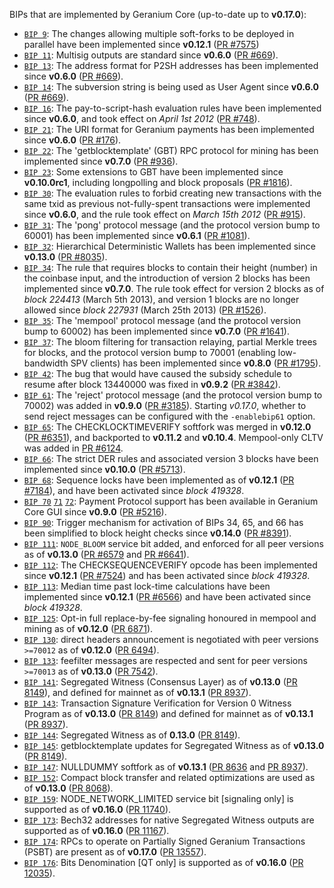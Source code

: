 BIPs that are implemented by Geranium Core (up-to-date up to **v0.17.0**):

* [`BIP 9`](https://github.com/geranium/bips/blob/master/bip-0009.mediawiki): The changes allowing multiple soft-forks to be deployed in parallel have been implemented since **v0.12.1**  ([PR #7575](https://github.com/geranium/geranium/pull/7575))
* [`BIP 11`](https://github.com/geranium/bips/blob/master/bip-0011.mediawiki): Multisig outputs are standard since **v0.6.0** ([PR #669](https://github.com/geranium/geranium/pull/669)).
* [`BIP 13`](https://github.com/geranium/bips/blob/master/bip-0013.mediawiki): The address format for P2SH addresses has been implemented since **v0.6.0** ([PR #669](https://github.com/geranium/geranium/pull/669)).
* [`BIP 14`](https://github.com/geranium/bips/blob/master/bip-0014.mediawiki): The subversion string is being used as User Agent since **v0.6.0** ([PR #669](https://github.com/geranium/geranium/pull/669)).
* [`BIP 16`](https://github.com/geranium/bips/blob/master/bip-0016.mediawiki): The pay-to-script-hash evaluation rules have been implemented since **v0.6.0**, and took effect on *April 1st 2012* ([PR #748](https://github.com/geranium/geranium/pull/748)).
* [`BIP 21`](https://github.com/geranium/bips/blob/master/bip-0021.mediawiki): The URI format for Geranium payments has been implemented since **v0.6.0** ([PR #176](https://github.com/geranium/geranium/pull/176)).
* [`BIP 22`](https://github.com/geranium/bips/blob/master/bip-0022.mediawiki): The 'getblocktemplate' (GBT) RPC protocol for mining has been implemented since **v0.7.0** ([PR #936](https://github.com/geranium/geranium/pull/936)).
* [`BIP 23`](https://github.com/geranium/bips/blob/master/bip-0023.mediawiki): Some extensions to GBT have been implemented since **v0.10.0rc1**, including longpolling and block proposals ([PR #1816](https://github.com/geranium/geranium/pull/1816)).
* [`BIP 30`](https://github.com/geranium/bips/blob/master/bip-0030.mediawiki): The evaluation rules to forbid creating new transactions with the same txid as previous not-fully-spent transactions were implemented since **v0.6.0**, and the rule took effect on *March 15th 2012* ([PR #915](https://github.com/geranium/geranium/pull/915)).
* [`BIP 31`](https://github.com/geranium/bips/blob/master/bip-0031.mediawiki): The 'pong' protocol message (and the protocol version bump to 60001) has been implemented since **v0.6.1** ([PR #1081](https://github.com/geranium/geranium/pull/1081)).
* [`BIP 32`](https://github.com/geranium/bips/blob/master/bip-0032.mediawiki): Hierarchical Deterministic Wallets has been implemented since **v0.13.0** ([PR #8035](https://github.com/geranium/geranium/pull/8035)).
* [`BIP 34`](https://github.com/geranium/bips/blob/master/bip-0034.mediawiki): The rule that requires blocks to contain their height (number) in the coinbase input, and the introduction of version 2 blocks has been implemented since **v0.7.0**. The rule took effect for version 2 blocks as of *block 224413* (March 5th 2013), and version 1 blocks are no longer allowed since *block 227931* (March 25th 2013) ([PR #1526](https://github.com/geranium/geranium/pull/1526)).
* [`BIP 35`](https://github.com/geranium/bips/blob/master/bip-0035.mediawiki): The 'mempool' protocol message (and the protocol version bump to 60002) has been implemented since **v0.7.0** ([PR #1641](https://github.com/geranium/geranium/pull/1641)).
* [`BIP 37`](https://github.com/geranium/bips/blob/master/bip-0037.mediawiki): The bloom filtering for transaction relaying, partial Merkle trees for blocks, and the protocol version bump to 70001 (enabling low-bandwidth SPV clients) has been implemented since **v0.8.0** ([PR #1795](https://github.com/geranium/geranium/pull/1795)).
* [`BIP 42`](https://github.com/geranium/bips/blob/master/bip-0042.mediawiki): The bug that would have caused the subsidy schedule to resume after block 13440000 was fixed in **v0.9.2** ([PR #3842](https://github.com/geranium/geranium/pull/3842)).
* [`BIP 61`](https://github.com/geranium/bips/blob/master/bip-0061.mediawiki): The 'reject' protocol message (and the protocol version bump to 70002) was added in **v0.9.0** ([PR #3185](https://github.com/geranium/geranium/pull/3185)). Starting *v0.17.0*, whether to send reject messages can be configured with the `-enablebip61` option.
* [`BIP 65`](https://github.com/geranium/bips/blob/master/bip-0065.mediawiki): The CHECKLOCKTIMEVERIFY softfork was merged in **v0.12.0** ([PR #6351](https://github.com/geranium/geranium/pull/6351)), and backported to **v0.11.2** and **v0.10.4**. Mempool-only CLTV was added in [PR #6124](https://github.com/geranium/geranium/pull/6124).
* [`BIP 66`](https://github.com/geranium/bips/blob/master/bip-0066.mediawiki): The strict DER rules and associated version 3 blocks have been implemented since **v0.10.0** ([PR #5713](https://github.com/geranium/geranium/pull/5713)).
* [`BIP 68`](https://github.com/geranium/bips/blob/master/bip-0068.mediawiki): Sequence locks have been implemented as of **v0.12.1**  ([PR #7184](https://github.com/geranium/geranium/pull/7184)), and have been activated since *block 419328*.
* [`BIP 70`](https://github.com/geranium/bips/blob/master/bip-0070.mediawiki) [`71`](https://github.com/geranium/bips/blob/master/bip-0071.mediawiki) [`72`](https://github.com/geranium/bips/blob/master/bip-0072.mediawiki): Payment Protocol support has been available in Geranium Core GUI since **v0.9.0** ([PR #5216](https://github.com/geranium/geranium/pull/5216)).
* [`BIP 90`](https://github.com/geranium/bips/blob/master/bip-0090.mediawiki): Trigger mechanism for activation of BIPs 34, 65, and 66 has been simplified to block height checks since **v0.14.0** ([PR #8391](https://github.com/geranium/geranium/pull/8391)).
* [`BIP 111`](https://github.com/geranium/bips/blob/master/bip-0111.mediawiki): `NODE_BLOOM` service bit added, and enforced for all peer versions as of **v0.13.0** ([PR #6579](https://github.com/geranium/geranium/pull/6579) and [PR #6641](https://github.com/geranium/geranium/pull/6641)).
* [`BIP 112`](https://github.com/geranium/bips/blob/master/bip-0112.mediawiki): The CHECKSEQUENCEVERIFY opcode has been implemented since **v0.12.1** ([PR #7524](https://github.com/geranium/geranium/pull/7524)) and has been activated since *block 419328*.
* [`BIP 113`](https://github.com/geranium/bips/blob/master/bip-0113.mediawiki): Median time past lock-time calculations have been implemented since **v0.12.1** ([PR #6566](https://github.com/geranium/geranium/pull/6566)) and have been activated since *block 419328*.
* [`BIP 125`](https://github.com/geranium/bips/blob/master/bip-0125.mediawiki): Opt-in full replace-by-fee signaling honoured in mempool and mining as of **v0.12.0** ([PR 6871](https://github.com/geranium/geranium/pull/6871)).
* [`BIP 130`](https://github.com/geranium/bips/blob/master/bip-0130.mediawiki): direct headers announcement is negotiated with peer versions `>=70012` as of **v0.12.0** ([PR 6494](https://github.com/geranium/geranium/pull/6494)).
* [`BIP 133`](https://github.com/geranium/bips/blob/master/bip-0133.mediawiki): feefilter messages are respected and sent for peer versions `>=70013` as of **v0.13.0** ([PR 7542](https://github.com/geranium/geranium/pull/7542)).
* [`BIP 141`](https://github.com/geranium/bips/blob/master/bip-0141.mediawiki): Segregated Witness (Consensus Layer) as of **v0.13.0** ([PR 8149](https://github.com/geranium/geranium/pull/8149)), and defined for mainnet as of **v0.13.1** ([PR 8937](https://github.com/geranium/geranium/pull/8937)).
* [`BIP 143`](https://github.com/geranium/bips/blob/master/bip-0143.mediawiki): Transaction Signature Verification for Version 0 Witness Program as of **v0.13.0** ([PR 8149](https://github.com/geranium/geranium/pull/8149)) and defined for mainnet as of **v0.13.1** ([PR 8937](https://github.com/geranium/geranium/pull/8937)).
* [`BIP 144`](https://github.com/geranium/bips/blob/master/bip-0144.mediawiki): Segregated Witness as of **0.13.0** ([PR 8149](https://github.com/geranium/geranium/pull/8149)).
* [`BIP 145`](https://github.com/geranium/bips/blob/master/bip-0145.mediawiki): getblocktemplate updates for Segregated Witness as of **v0.13.0** ([PR 8149](https://github.com/geranium/geranium/pull/8149)).
* [`BIP 147`](https://github.com/geranium/bips/blob/master/bip-0147.mediawiki): NULLDUMMY softfork as of **v0.13.1** ([PR 8636](https://github.com/geranium/geranium/pull/8636) and [PR 8937](https://github.com/geranium/geranium/pull/8937)).
* [`BIP 152`](https://github.com/geranium/bips/blob/master/bip-0152.mediawiki): Compact block transfer and related optimizations are used as of **v0.13.0** ([PR 8068](https://github.com/geranium/geranium/pull/8068)).
* [`BIP 159`](https://github.com/geranium/bips/blob/master/bip-0159.mediawiki): NODE_NETWORK_LIMITED service bit [signaling only] is supported as of **v0.16.0** ([PR 11740](https://github.com/geranium/geranium/pull/11740)).
* [`BIP 173`](https://github.com/geranium/bips/blob/master/bip-0173.mediawiki): Bech32 addresses for native Segregated Witness outputs are supported as of **v0.16.0** ([PR 11167](https://github.com/geranium/geranium/pull/11167)).
* [`BIP 174`](https://github.com/geranium/bips/blob/master/bip-0174.mediawiki): RPCs to operate on Partially Signed Geranium Transactions (PSBT) are present as of **v0.17.0** ([PR 13557](https://github.com/geranium/geranium/pull/13557)).
* [`BIP 176`](https://github.com/geranium/bips/blob/master/bip-0176.mediawiki): Bits Denomination [QT only] is supported as of **v0.16.0** ([PR 12035](https://github.com/geranium/geranium/pull/12035)).
